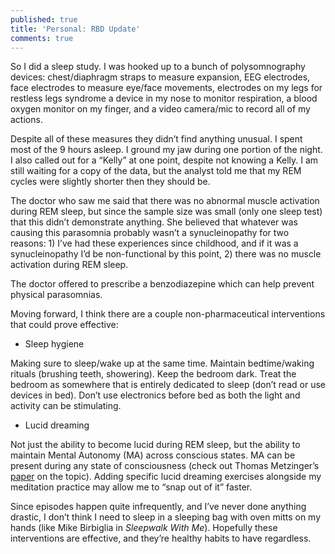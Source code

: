 ```yaml
---
published: true
title: 'Personal: RBD Update'
comments: true
---
```

So I did a sleep study. I was hooked up to a bunch of polysomnography devices: chest/diaphragm straps to measure expansion, EEG electrodes, face electrodes to measure eye/face movements, electrodes on my legs for restless legs syndrome  a device in my nose to monitor respiration, a blood oxygen monitor on my finger, and a video camera/mic to record all of my actions.

Despite all of these measures they didn’t find anything unusual. I spent most of the 9 hours asleep. I ground my jaw during one portion of the night. I also called out for a “Kelly” at one point, despite not knowing a Kelly. I am still waiting for a copy of the data, but the analyst told me that my REM cycles were slightly shorter then they should be.

The doctor who saw me said that there was no abnormal muscle activation during REM sleep, but since the sample size was small (only one sleep test) that this didn’t demonstrate anything. She believed that whatever was causing this parasomnia probably wasn’t a synucleinopathy for two reasons: 1) I’ve had these experiences since childhood, and if it was a synucleinopathy I’d be non-functional by this point, 2) there was no muscle activation during REM sleep.

The doctor offered to prescribe a benzodiazepine which can help prevent physical parasomnias.

Moving forward, I think there are a couple non-pharmaceutical interventions that could prove effective:

- Sleep hygiene

Making sure to sleep/wake up at the same time. Maintain bedtime/waking rituals (brushing teeth, showering). Keep the bedroom dark. Treat the bedroom as somewhere that is entirely dedicated to sleep (don’t read or use devices in bed). Don’t use electronics before bed as both the light and activity can be stimulating.

- Lucid dreaming

Not just the ability to become lucid during REM sleep, but the ability to maintain Mental Autonomy (MA) across conscious states. MA can be present during any state of consciousness (check out Thomas Metzinger’s [paper](https://www.ncbi.nlm.nih.gov/pmc/articles/PMC3868016/) on the topic). Adding specific lucid dreaming exercises alongside my meditation practice may allow me to “snap out of it” faster.

Since episodes happen quite infrequently, and I’ve never done anything drastic, I don’t think I need to sleep in a sleeping bag with oven mitts on my hands (like Mike Birbiglia in _Sleepwalk With Me_). Hopefully these interventions are effective, and they’re healthy habits to have regardless.
